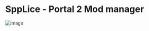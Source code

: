 # SppLice - Portal 2 Mod manager
![image](https://user-images.githubusercontent.com/83812355/211155857-00b27acf-4699-4d40-a0cd-81dc3f00a0db.png)
